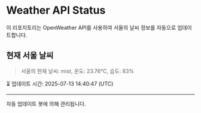 
# Weather API Status

이 리포지토리는 OpenWeather API를 사용하여 서울의 날씨 정보를 자동으로 업데이트합니다.

## 현재 서울 날씨
> 서울의 현재 날씨: mist, 온도: 23.76°C, 습도: 83%

⏳ 업데이트 시간: 2025-07-13 14:40:47 (UTC)

---
자동 업데이트 봇에 의해 관리됩니다.
